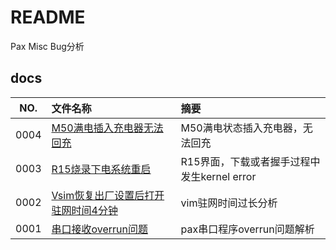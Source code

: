 # README

Pax Misc Bug分析

## docs

NO.|文件名称|摘要
:--:|:--|:--
0004| [M50满电插入充电器无法回充](docs/0004_M50满电插入充电器无法回充.md) | M50满电状态插入充电器，无法回充
0003| [R15烧录下电系统重启](docs/0003_R15烧录下电系统重启.md) | R15界面，下载或者握手过程中发生kernel error
0002| [Vsim恢复出厂设置后打开驻网时间4分钟](docs/0002_Vsim恢复出厂设置后打开驻网时间4分钟.md) | vim驻网时间过长分析
0001| [串口接收overrun问题](docs/0001_串口接收overrun问题.md) | pax串口程序overrun问题解析
